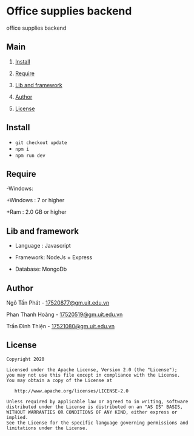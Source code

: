 # Office supplies backend

office supplies backend

## Main
1. [Install](#Install)

1. [Require](#Require)

1. [Lib and framework](#Lib-framework)

1. [Author](#Author)

1. [License](#License)



## Install

- `git checkout update`
- `npm i`
- `npm run dev`

## Require
-Windows:

   +Windows : 7 or higher

   +Ram : 2.0 GB or higher


## Lib and framework

- Language : Javascript

- Framework: NodeJs + Express

- Database: MongoDb


## Author
Ngô Tấn Phát - 17520877@gm.uit.edu.vn

Phan Thanh Hoàng - 17520519@gm.uit.edu.vn

Trần Đình Thiện - 17521080@gm.uit.edu.vn

## License

    Copyright 2020

    Licensed under the Apache License, Version 2.0 (the "License");
    you may not use this file except in compliance with the License.
    You may obtain a copy of the License at

       http://www.apache.org/licenses/LICENSE-2.0

    Unless required by applicable law or agreed to in writing, software
    distributed under the License is distributed on an "AS IS" BASIS,
    WITHOUT WARRANTIES OR CONDITIONS OF ANY KIND, either express or implied.
    See the License for the specific language governing permissions and
    limitations under the License.




